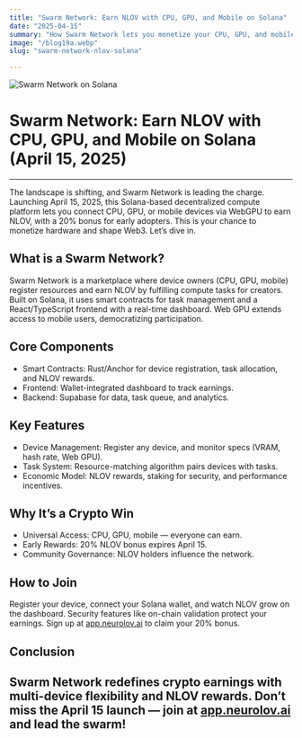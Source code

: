 ```yaml
---
title: "Swarm Network: Earn NLOV with CPU, GPU, and Mobile on Solana"
date: "2025-04-15"
summary: "How Swarm Network lets you monetize your CPU, GPU, and mobile devices on Solana and earn NLOV tokens."
image: "/blog19a.webp"
slug: "swarm-network-nlov-solana"

---
```


![Swarm Network on Solana](/blog19.webp)

# Swarm Network: Earn NLOV with CPU, GPU, and Mobile on Solana (April 15, 2025)
---
The landscape is shifting, and Swarm Network is leading the charge. Launching April 15, 2025, this Solana-based decentralized compute platform lets you connect CPU, GPU, or mobile devices via WebGPU to earn NLOV, with a 20% bonus for early adopters. This is your chance to monetize hardware and shape Web3. Let’s dive in.

## What is a Swarm Network?

Swarm Network is a marketplace where device owners (CPU, GPU, mobile) register resources and earn NLOV by fulfilling compute tasks for creators. Built on Solana, it uses smart contracts for task management and a React/TypeScript frontend with a real-time dashboard. Web GPU extends access to mobile users, democratizing participation.

## Core Components

- Smart Contracts: Rust/Anchor for device registration, task allocation, and NLOV rewards.
- Frontend: Wallet-integrated dashboard to track earnings.
- Backend: Supabase for data, task queue, and analytics.

## Key Features

- Device Management: Register any device, and monitor specs (VRAM, hash rate, Web GPU).
- Task System: Resource-matching algorithm pairs devices with tasks.
- Economic Model: NLOV rewards, staking for security, and performance incentives.

## Why It’s a Crypto Win

- Universal Access: CPU, GPU, mobile — everyone can earn.
- Early Rewards: 20% NLOV bonus expires April 15.
- Community Governance: NLOV holders influence the network.

## How to Join

Register your device, connect your Solana wallet, and watch NLOV grow on the dashboard. Security features like on-chain validation protect your earnings. Sign up at [app.neurolov.ai](https://app.neurolov.ai) to claim your 20% bonus.

## Conclusion

Swarm Network redefines crypto earnings with multi-device flexibility and NLOV rewards. Don’t miss the April 15 launch — join at [app.neurolov.ai](https://app.neurolov.ai) and lead the swarm!
---